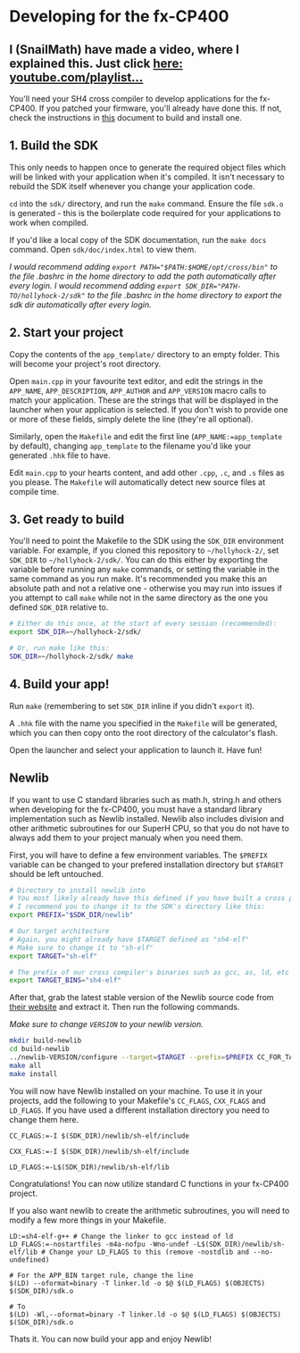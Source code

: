 # Developing for the fx-CP400
## I (SnailMath) have made a video, where I explained this. Just click [here: youtube.com/playlist...](https://www.youtube.com/playlist?list=PLrNL2wv7MwKqpz-BhOiwH_1DbS690ZDs4)

You'll need your SH4 cross compiler to develop applications for the fx-CP400. If you patched your firmware, you'll already have done this. If not, check the instructions in [this](patching.md) document to build and install one.

## 1. Build the SDK
This only needs to happen once to generate the required object files which will be linked with your application when it's compiled. It isn't necessary to rebuild the SDK itself whenever you change your application code.

`cd` into the `sdk/` directory, and run the `make` command. Ensure the file `sdk.o` is generated - this is the boilerplate code required for your applications to work when compiled.

If you'd like a local copy of the SDK documentation, run the `make docs` command. Open `sdk/doc/index.html` to view them.

_I would recommend adding `export PATH="$PATH:$HOME/opt/cross/bin"` to the file .bashrc in the home directory to add the path automatically after every login._
_I would recommend adding `export SDK_DIR="PATH-TO/hollyhock-2/sdk"` to the file .bashrc in the home directory to export the sdk dir automatically after every login._

## 2. Start your project
Copy the contents of the `app_template/` directory to an empty folder. This will become your project's root directory.

Open `main.cpp` in your favourite text editor, and edit the strings in the `APP_NAME`, `APP_DESCRIPTION`, `APP_AUTHOR` and `APP_VERSION` macro calls to match your application. These are the strings that will be displayed in the launcher when your application is selected. If you don't wish to provide one or more of these fields, simply delete the line (they're all optional).

Similarly, open the `Makefile` and edit the first line (`APP_NAME:=app_template` by default), changing `app_template` to the filename you'd like your generated `.hhk` file to have.

Edit `main.cpp` to your hearts content, and add other `.cpp`, `.c`, and `.s` files as you please. The `Makefile` will automatically detect new source files at compile time.

## 3. Get ready to build
You'll need to point the Makefile to the SDK using the `SDK_DIR` environment variable. For example, if you cloned this repository to `~/hollyhock-2/`, set `SDK_DIR` to `~/hollyhock-2/sdk/`. You can do this either by exporting the variable before running any `make` commands, or setting the variable in the same command as you run make. It's recommended you make this an absolute path and not a relative one - otherwise you may run into issues if you attempt to call `make` while not in the same directory as the one you defined `SDK_DIR` relative to.

```sh
# Either do this once, at the start of every session (recommended):
export SDK_DIR=~/hollyhock-2/sdk/

# Or, run make like this:
SDK_DIR=~/hollyhock-2/sdk/ make
```

## 4. Build your app!
Run `make` (remembering to set `SDK_DIR` inline if you didn't `export` it).

A `.hhk` file with the name you specified in the `Makefile` will be generated, which you can then copy onto the root directory of the calculator's flash.

Open the launcher and select your application to launch it. Have fun!

## Newlib
If you want to use C standard libraries such as math.h, string.h and others when developing for the fx-CP400, you must have a standard library implementation such as Newlib installed. Newlib also includes division and other arithmetic subroutines for our SuperH CPU, so that you do not have to always add them to your project manualy when you need them.

First, you will have to define a few environment variables. The `$PREFIX` variable can be changed to your prefered installation directory but `$TARGET` should be left untouched.

```sh
# Directory to install newlib into
# You most likely already have this defined if you have built a cross platform gcc
# I recommend you to change it to the SDK's directory like this:
export PREFIX="$SDK_DIR/newlib" 

# Our target architecture
# Again, you might already have $TARGET defined as "sh4-elf"
# Make sure to change it to "sh-elf"
export TARGET="sh-elf"

# The prefix of our cross compiler's binaries such as gcc, as, ld, etc ...
export TARGET_BINS="sh4-elf"
```

After that, grab the latest stable version of the Newlib source code from [their website](https://sourceware.org/newlib/) and extract it. Then run the following commands. 

_Make sure to change `VERSION` to your newlib version._

```sh
mkdir build-newlib
cd build-newlib
../newlib-VERSION/configure --target=$TARGET --prefix=$PREFIX CC_FOR_TARGET=${TARGET_BINS}-gcc AS_FOR_TARGET=${TARGET_BINS}-as LD_FOR_TARGET=${TARGET_BINS}-ld AR_FOR_TARGET=${TARGET_BINS}-ar RANLIB_FOR_TARGET=${TARGET_BINS}-ranlib
make all
make install
```

You will now have Newlib installed on your machine. To use it in your projects, add the following to your Makefile's `CC_FLAGS`, `CXX_FLAGS` and `LD_FLAGS`.
If you have used a different installation directory you need to change them here.

```make
CC_FLAGS:=-I $(SDK_DIR)/newlib/sh-elf/include

CXX_FLAS:=-I $(SDK_DIR)/newlib/sh-elf/include

LD_FLAGS:=-L$(SDK_DIR)/newlib/sh-elf/lib
```

Congratulations! You can now utilize standard C functions in your fx-CP400 project.

If you also want newlib to create the arithmetic subroutines, you will need to modify a few more things in your Makefile.

```make
LD:=sh4-elf-g++ # Change the linker to gcc instead of ld
LD_FLAGS:=-nostartfiles -m4a-nofpu -Wno-undef -L$(SDK_DIR)/newlib/sh-elf/lib # Change your LD_FLAGS to this (remove -nostdlib and --no-undefined)

# For the APP_BIN target rule, change the line
$(LD) --oformat=binary -T linker.ld -o $@ $(LD_FLAGS) $(OBJECTS) $(SDK_DIR)/sdk.o

# To
$(LD) -Wl,--oformat=binary -T linker.ld -o $@ $(LD_FLAGS) $(OBJECTS) $(SDK_DIR)/sdk.o
```

Thats it. You can now build your app and enjoy Newlib!